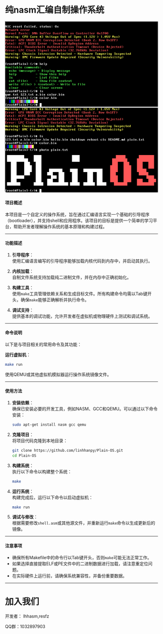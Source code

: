 # 纯nasm汇编自制操作系统

![image](run.png)
![image](run2.png)

#### 项目概述
本项目是一个自定义的操作系统，旨在通过汇编语言实现一个基础的引导程序（bootloader），并支持shell和应用程序。该项目的目标是提供一个简单的学习平台，帮助开发者理解操作系统的基本原理和构建过程。

---

#### 功能描述
1. **引导程序**：  
   使用汇编语言编写的引导程序能够加载内核代码到内存中，并启动其执行。
   
2. **内核加载**：  
   自制文件系统支持加载纯二进制文件，并在内存中正确初始化。

3. **构建工具**：  
   使用`make`工具管理依赖关系和生成目标文件。所有构建命令均需以Tab键开头，确保`make`能够正确解析并执行命令。

4. **调试支持**：  
   提供基本的调试功能，允许开发者在虚拟机或物理硬件上测试和调试系统。

---

#### 命令说明
以下是与项目相关的常用命令及其功能：

**运行虚拟机**：  
   ```bash
   make run
   ```
   使用QEMU或其他虚拟机模拟器运行操作系统镜像文件。

---

#### 使用方法
1. **安装依赖**：  
   确保已安装必要的开发工具，例如NASM、GCC和QEMU。可以通过以下命令安装：
   ```bash
   sudo apt-get install nasm gcc qemu
   ```

2. **克隆项目**：  
   将项目代码克隆到本地目录：
   ```bash
   git clone https://github.com/linhhanpy/Plain-OS.git
   cd Plain-OS
   ```

3. **构建系统**：  
   执行以下命令以构建整个系统：
   ```bash
   make
   ```

4. **运行系统**：  
   构建完成后，运行以下命令以启动虚拟机：
   ```bash
   make run
   ```

5. **调试与修改**：  
   根据需要修改`shell.asm`或其他源文件，并重新运行`make`命令以生成更新后的镜像。

---

#### 注意事项
- 确保所有Makefile中的命令行以Tab键开头，否则`make`可能无法正常工作。
- 如果选择直接提取ELF或PE文件中的二进制数据进行加载，请注意重定位问题。
- 在实际硬件上运行前，请确保系统兼容性，并备份重要数据。

---

# 加入我们
开发者： lhhasm,resfz

QQ群：1032897903
